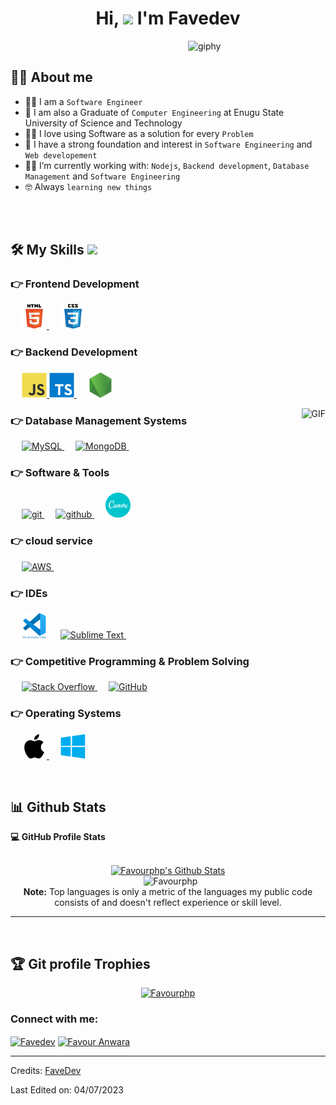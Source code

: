 <h1 align="center">Hi, <img src="https://media.giphy.com/media/hvRJCLFzcasrR4ia7z/giphy.gif" width="35"> I'm Favedev </h1>
</p>
<img align='right' src="https://media.giphy.com/media/M9gbBd9nbDrOTu1Mqx/giphy.gif" width="220" alt="giphy">

<br>


## :sassy_man:  About me
- :technologist: I am a `Software Engineer` 
- :school: I am also a Graduate of `Computer Engineering` at  Enugu State University of Science and Technology
- :technologist: I love using Software as a solution for every `Problem`
- 📝 I have a strong foundation and interest in `Software Engineering` and `Web developement`
- :technologist: I’m currently working with: `Nodejs`, `Backend development`, `Database Management` and `Software Engineering`
- :nerd_face: Always `learning new things`

<br>

<br>


## 🛠️ My Skills <img src="https://media.giphy.com/media/iY8CRBdQXODJSCERIr/giphy.gif" width="30px">&nbsp; 

### 👉 Frontend Development
<p align="left"> 
  &emsp; 
  <a href="https://www.w3.org/html/" target="_blank" rel="noreferrer"> <img src="https://raw.githubusercontent.com/devicons/devicon/master/icons/html5/html5-original-wordmark.svg" alt="html5" width="40" height="40"/> </a>  
  &emsp;
  <a href="https://www.w3schools.com/css/" target="_blank" rel="noreferrer"> <img src="https://raw.githubusercontent.com/devicons/devicon/master/icons/css3/css3-original-wordmark.svg" alt="css3" width="40" height="40"/> </a>
</p>

### 👉 Backend Development
<p align="left">
	&emsp;
	<a href="https://www.javascript.org" target="_blank" rel="noreferrer"> <img src="https://raw.githubusercontent.com/devicons/devicon/master/icons/javascript/javascript-original.svg" alt="javascript" width="40" height="40"/> </a>
	<a href="https://www.typescript.org" target="_blank" rel="noreferrer"> <img src="https://raw.githubusercontent.com/devicons/devicon/master/icons/typescript/typescript-original.svg" alt="typescript" width="40" height="40"/> </a>
  &emsp;
<a href="#"><img src="https://raw.githubusercontent.com/devicons/devicon/master/icons/nodejs/nodejs-original.svg" width="40" height="40" alt="Node.js"></a>

</p>

 <img align="right" alt="GIF" src="https://media.giphy.com/media/836HiJc7pgzy8iNXCn/giphy.gif" />
 
 
 
  
 

</p>

### 👉 Database Management Systems
 &emsp;
    <a href="https://www.mysql.com/" target="_blank" rel="noreferrer"> <img src="https://www.vectorlogo.zone/logos/mysql/mysql-ar21.svg" alt="MySQL" width="40" height="40"/> </a>
 &emsp;
    <a href="https://www.mongodb.com/" target="_blank" rel="noreferrer"> <img src="https://www.vectorlogo.zone/logos/mongodb/mongodb-icon.svg" alt="MongoDB" width="40" height="40"/> </a>
 &emsp;

### 👉 Software & Tools
 
<p align="left">
  &emsp;
    <a href="https://git-scm.com/" target="_blank" rel="noreferrer"> <img src="https://www.vectorlogo.zone/logos/git-scm/git-scm-icon.svg" alt="git" width="40" height="40"/> </a>
	 &emsp;
    <a href="https://git-scm.com/" target="_blank" rel="noreferrer"> <img src="https://www.vectorlogo.zone/logos/github/github-icon.svg" alt="github" width="40" height="40"/> </a>
	&emsp;	
  <a href="#"><img alt="Canva" src="https://raw.githubusercontent.com/devicons/devicon/master/icons/canva/canva-original.svg?logo=canva&logoColor=white" width="40" height="40"></a>
  &emsp;

</p>

### 👉 cloud service

<p align="left">
  &emsp;
    <a href="https://aws.amazon.com/" target="_blank" rel="noreferrer"> <img src="https://www.vectorlogo.zone/logos/amazon_aws/amazon_aws-ar21.svg" alt="AWS" width="40" height="40"/> </a>
 &emsp;

</p>

### 👉 IDEs
 
<p align="left">
  &emsp;
      <a href="#"><img src="https://raw.githubusercontent.com/devicons/devicon/master/icons/vscode/vscode-original-wordmark.svg" width="40" height="40" alt="VSCode"></a>
      &emsp;
  <a href="https://www.sublimetext.com/" target="_blank" rel="noreferrer"> <img src="https://www.sublimetext.com/images/logo.svg" alt="Sublime Text" width="40" height=40"/> </a>
 &emsp;
 
</p>

### 👉 Competitive Programming & Problem Solving
 
<p align="left">
&emsp;
<a href="https://stackoverflow.com/users/22172972/Favedev" target="_blank" rel="noopener noreferrer">
  <img alt="Stack Overflow" src="https://www.vectorlogo.zone/logos/stackoverflow/stackoverflow-tile.svg" width="40" height="40">
</a>
&emsp;
<a href="https://github.com/Favourphp" target="_blank" rel="noopener noreferrer">
  <img alt="GitHub" src="https://www.vectorlogo.zone/logos/github/github-icon.svg" width="40" height="40">
</a>
</p>

 ### 👉 Operating Systems
 
<p align="left">
  &emsp;
<a href="#" target="_blank" rel="noopener noreferrer">
  <img src="https://raw.githubusercontent.com/devicons/devicon/master/icons/apple/apple-original.svg" width="40" height="40" alt="macOS">
</a>
  &emsp;
    <a href="#"><img src="https://raw.githubusercontent.com/devicons/devicon/master/icons/windows8/windows8-original.svg" width="40" height="40" alt="Windows"></a>
  </p>
  
  <br/>

## 📊 Github Stats



  <summary><b>💻 GitHub Profile Stats</b></summary>
  <br/>
  <p align="center">
    <a href="https://github.com/Favourphp/github-readme-stats"><img alt="Favourphp's Github Stats" src="https://github-readme-stats.vercel.app/api?username=Favourphp&show_icons=true&count_private=true&theme=algolia" height="192px"/></a>
<br/>
  &nbsp;
	  <img src="https://github-readme-stats.vercel.app/api/top-langs?username=Favourphp&langs_count=10&show_icons=true&locale=en&layout=compact&theme=algolia" alt="Favourphp" height="192px"/>
  <br/>
  <b>Note:</b> Top languages is only a metric of the languages my public code consists of and doesn't reflect experience or skill level.
  </p>

----

<br/>

## :trophy: Git profile Trophies

<p align="center"> <a href="https://github.com/Favourphp/github-profile-trophy"><img src="https://github-profile-trophy.vercel.app/?username=Favourphp&layout=compact&theme=algolia" alt="Favourphp" /></a> </p>

<h3 align="left">Connect with me:</h3>
<p align="left">
<a href="https://twitter.com/Favour59890971" target="blank"><img align="center" src="https://raw.githubusercontent.com/rahuldkjain/github-profile-readme-generator/master/src/images/icons/Social/twitter.svg" alt="Favedev" height="30" width="40" /></a>
<a href="https://www.linkedin.com/in/favour-anwara-57346025b/" target="blank"><img align="center" src="https://raw.githubusercontent.com/rahuldkjain/github-profile-readme-generator/master/src/images/icons/Social/linked-in-alt.svg" alt="Favour Anwara" height="30" width="40" /></a>

</p>

-----
Credits: [FaveDev](https://github.com/Favourphp)

Last Edited on: 04/07/2023

